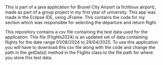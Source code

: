 This is part of a java application for Brunel City Airport (a fictitious airport), made as part of a group project in my first year of university. This app was made in the Eclipse IDE, using JFrame. This contains the code for my section which was responsible for selecting the departure and return flight.

This repository contains a csv file containing the test data used for the application. This file (Flights2024) is an updated set of data containing flights for the date range 01/08/2024 to 29/04/2025. To use this application you will have to download this csv file along with the code and change the path in the getData() method in the Flights class to the file path for where you store this test data.
